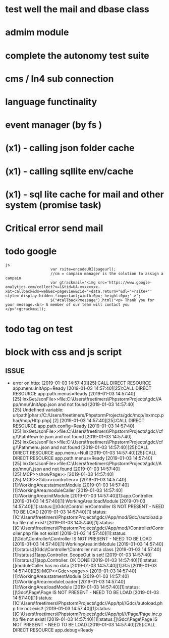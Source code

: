 # test well the mail and dbase class 
# admim module 
# complete the autonomy test suite 
# cms / ln4 sub connection 
# language functinality
# event manager (by fs )
# (x1) - calling json folder cache
# (x1) - calling sqllite env/cache
# (x1) - sql lite cache for mail and other system (promise task)
# Critical error send mail 
# todo google 
    js 
                        var rsite=encodeURI(pageurl);
                        //cm = campain manager is the solution to assign a campain 
                        var gtrackmail="<img src='https://www.google-analytics.com/collect?v=1&tid=UA-xxxxxxxx-x&t=callback&ds=web&ec=pageview&cid="+data.return+"&dl="+rsite+"' style='display:hidden !important;width:0px; height:0px;' >";
                        $("#callbackPmessage").html("<p> Thank you for your message.<br> A member of our team will contact you </p>"+gtrackmail);
# todo tag on test 
# block with css and js script 


## ISSUE
*  error on http:
[2019-01-03 14:57:40][25]:CALL DIRECT RESOURCE app.menu.InitApp=Ready
[2019-01-03 14:57:40][25]:CALL DIRECT RESOURCE app.path.menus=Ready
[2019-01-03 14:57:40][25]:lnxGetJsonFile>>file:C:\\Users\\freetimers\\PhpstormProjects\\gdc//App/mnu/\\InitApp.json and not found
[2019-01-03 14:57:40][25]:Undefined variable: urlpath[phar://C:/Users/freetimers/PhpstormProjects/gdc/mcp/lnxmcp.phar/mcp/Http.php] [2]
[2019-01-03 14:57:40][25]:CALL DIRECT RESOURCE app.path.config=Ready
[2019-01-03 14:57:40][25]:lnxGetJsonFile>>file:C:\\Users\\freetimers\\PhpstormProjects\\gdc//cfg/\\PathRewrite.json and not found
[2019-01-03 14:57:40][25]:lnxGetJsonFile>>file:C:\\Users\\freetimers\\PhpstormProjects\\gdc//cfg/\\Pathmenu.json and not found
[2019-01-03 14:57:40][25]:CALL DIRECT RESOURCE app.menu.=Null
[2019-01-03 14:57:40][25]:CALL DIRECT RESOURCE app.path.menus=Ready
[2019-01-03 14:57:40][25]:lnxGetJsonFile>>file:C:\\Users\\freetimers\\PhpstormProjects\\gdc//App/mnu/\\.json and not found
[2019-01-03 14:57:40][25]:MCP>>showPage>>
[2019-01-03 14:57:40][25]:MCP>>Gdc>>controller>>
[2019-01-03 14:57:40][1]:WorkingArea:statmentModule
[2019-01-03 14:57:40][1]:WorkingArea:moduleCaller
[2019-01-03 14:57:40][1]:WorkingArea:initModule
[2019-01-03 14:57:40][1]:app.Controller.
[2019-01-03 14:57:40][1]:WorkingArea:loadModule
[2019-01-03 14:57:40][1]:status:[]\\Gdc\\\\Controller\\Controller IS NOT PRESENT - NEED TO BE LOAD
[2019-01-03 14:57:40][1]:status:[]C:\\Users\\freetimers\\PhpstormProjects\\gdc//App/mod/Gdc//autoload.php file not exist!
[2019-01-03 14:57:40][1]:status:[]C:\\Users\\freetimers\\PhpstormProjects\\gdc//App/mod//Controller/Controller.php file not exist!
[2019-01-03 14:57:40][1]:status:[]\\Gdc\\\\Controller\\Controller IS NOT PRESENT - NEED TO BE LOAD
[2019-01-03 14:57:40][1]:WorkingArea:initModule
[2019-01-03 14:57:40][1]:status:[]Gdc\\\\Controller\\Controller not a class
[2019-01-03 14:57:40][1]:status:[1]app.Controller. ScopeOut is set!
[2019-01-03 14:57:40][1]:status:[1]app.Controller. OK DONE
[2019-01-03 14:57:40][1]:status:[]moduleCaller has no data
[2019-01-03 14:57:40][1]:R:5
[2019-01-03 14:57:40][25]:MCP>>Gdc>>page>>
[2019-01-03 14:57:40][1]:WorkingArea:statmentModule
[2019-01-03 14:57:40][1]:WorkingArea:moduleLoader
[2019-01-03 14:57:40][1]:WorkingArea:loadModule
[2019-01-03 14:57:40][1]:status:[]\\Gdc\\\\Page\\Page IS NOT PRESENT - NEED TO BE LOAD
[2019-01-03 14:57:40][1]:status:[]C:\\Users\\freetimers\\PhpstormProjects\\gdc//App/tpl//Gdc//autoload.php file not exist!
[2019-01-03 14:57:40][1]:status:[]C:\\Users\\freetimers\\PhpstormProjects\\gdc//App/tpl///Page/Page.inc.php file not exist!
[2019-01-03 14:57:40][1]:status:[]\\Gdc\\\\Page\\Page IS NOT PRESENT - NEED TO BE LOAD
[2019-01-03 14:57:40][25]:CALL DIRECT RESOURCE app.debug=Ready

